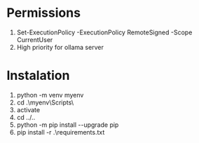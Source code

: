 # Permissions
1.  Set-ExecutionPolicy -ExecutionPolicy RemoteSigned -Scope CurrentUser
1. High priority for ollama server

# Instalation
1.  python -m venv myenv
1. cd .\myenv\Scripts\
1. activate
1. cd ../..
1.  python -m pip install --upgrade pip
1. pip install -r  .\requirements.txt
